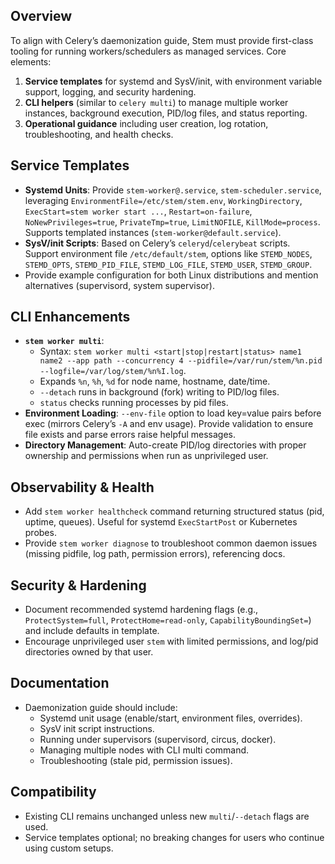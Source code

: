 ## Overview
To align with Celery’s daemonization guide, Stem must provide first-class tooling for running workers/schedulers as managed services. Core elements:

1. **Service templates** for systemd and SysV/init, with environment variable support, logging, and security hardening.
2. **CLI helpers** (similar to `celery multi`) to manage multiple worker instances, background execution, PID/log files, and status reporting.
3. **Operational guidance** including user creation, log rotation, troubleshooting, and health checks.

## Service Templates
- **Systemd Units**: Provide `stem-worker@.service`, `stem-scheduler.service`, leveraging `EnvironmentFile=/etc/stem/stem.env`, `WorkingDirectory`, `ExecStart=stem worker start ...`, `Restart=on-failure`, `NoNewPrivileges=true`, `PrivateTmp=true`, `LimitNOFILE`, `KillMode=process`. Supports templated instances (`stem-worker@default.service`).
- **SysV/init Scripts**: Based on Celery’s `celeryd`/`celerybeat` scripts. Support environment file `/etc/default/stem`, options like `STEMD_NODES`, `STEMD_OPTS`, `STEMD_PID_FILE`, `STEMD_LOG_FILE`, `STEMD_USER`, `STEMD_GROUP`.
- Provide example configuration for both Linux distributions and mention alternatives (supervisord, system supervisor).

## CLI Enhancements
- **`stem worker multi`**:
  - Syntax: `stem worker multi <start|stop|restart|status> name1 name2 --app path --concurrency 4 --pidfile=/var/run/stem/%n.pid --logfile=/var/log/stem/%n%I.log`.
  - Expands `%n`, `%h`, `%d` for node name, hostname, date/time.
  - `--detach` runs in background (fork) writing to PID/log files.
  - `status` checks running processes by pid files.
- **Environment Loading**: `--env-file` option to load key=value pairs before exec (mirrors Celery’s `-A` and env usage). Provide validation to ensure file exists and parse errors raise helpful messages.
- **Directory Management**: Auto-create PID/log directories with proper ownership and permissions when run as unprivileged user.

## Observability & Health
- Add `stem worker healthcheck` command returning structured status (pid, uptime, queues). Useful for systemd `ExecStartPost` or Kubernetes probes.
- Provide `stem worker diagnose` to troubleshoot common daemon issues (missing pidfile, log path, permission errors), referencing docs.

## Security & Hardening
- Document recommended systemd hardening flags (e.g., `ProtectSystem=full`, `ProtectHome=read-only`, `CapabilityBoundingSet=`) and include defaults in template.
- Encourage unprivileged user `stem` with limited permissions, and log/pid directories owned by that user.

## Documentation
- Daemonization guide should include:
  - Systemd unit usage (enable/start, environment files, overrides).
  - SysV init script instructions.
  - Running under supervisors (supervisord, circus, docker).
  - Managing multiple nodes with CLI multi command.
  - Troubleshooting (stale pid, permission issues).

## Compatibility
- Existing CLI remains unchanged unless new `multi`/`--detach` flags are used.
- Service templates optional; no breaking changes for users who continue using custom setups.
